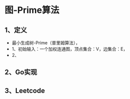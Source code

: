 # 图-Prime算法

## 1、定义

- 最小生成树-Prime（普里姆算法），
- 1、初始输入：一个加权连通图，顶点集合：V，边集合：E，
- 2、

## 2、Go实现

## 3、Leetcode

